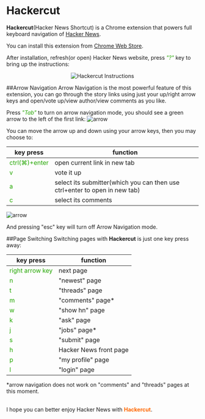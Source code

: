 Hackercut
=========

**Hackercut**(Hacker News Shortcut) is a Chrome extension that powers full keyboard navigation of [Hacker News](https://news.ycombinator.com).

You can install this extension from [Chrome Web Store](https://chrome.google.com/webstore/detail/hackercut/dmiimkldokblocpmleogaeohkbffnobo). 

After installation, refresh(or open) Hacker News website, press <span style="color:#23A600">*"?"*</span> key to bring up the instructions:

<p align="center">
<img src="https://raw.githubusercontent.com/zinanxing/Hackercut/master/screenshots/instructions-zoom.png" alt="Hackercut Instructions">
</p>


##Arrow Navigation
Arrow Navigation is the most powerful feature of this extension, you can go through the story links using just your up/right arrow keys and open/vote up/view author/view comments as you like.

Press <span style="color:#23A600">*"Tab"*</span> to turn on arrow navigation mode, you should see a green arrow to the left of the first link:
![arrow](https://raw.githubusercontent.com/zinanxing/Hackercut/master/screenshots/arrow.png "Arrow Navigation")

You can move the arrow up and down using your arrow keys, then you may choose to:

key press | function
--- | ---
<span style="color:#23A600">ctrl(&#8984;)+enter</span> | open current link in new tab
<span style="color:#23A600">v</span> | vote it up
<span style="color:#23A600">a</span> | select its submitter(which you can then use ctrl+enter to open in new tab)
<span style="color:#23A600">c</span> | select its comments

![arrow](https://raw.githubusercontent.com/zinanxing/Hackercut/master/screenshots/comments.png "Select comments")

And pressing "esc" key will turn off Arrow Navigation mode.

##Page Switching
Switching pages with **Hackercut** is just one key press away:

key press | function
--- | ---
<span style="color:#23A600">right arrow key</span> | next page
<span style="color:#23A600">n</span> | "newest" page
<span style="color:#23A600">t</span> | "threads" page
<span style="color:#23A600">m</span> | "comments" page*
<span style="color:#23A600">w</span> | "show hn" page
<span style="color:#23A600">k</span> | "ask" page
<span style="color:#23A600">j</span> | "jobs" page*
<span style="color:#23A600">s</span> | "submit" page
<span style="color:#23A600">h</span> | Hacker News front page
<span style="color:#23A600">p</span> | "my profile" page
<span style="color:#23A600">l</span> | "login" page

*arrow navigation does not work on "comments" and "threads" pages at this moment.  
<br />  

I hope you can better enjoy Hacker News with <span style="color:#FF6600">**Hackercut**</span>.  

